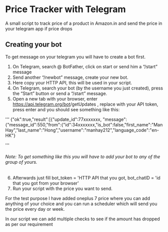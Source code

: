 # Price Tracker with Telegram
A small script to track price of a product in Amazon.in and send the price in your telegram app if price drops

## Creating your bot
To get message on your telegram you will have to create a bot first.
1. On Telegram, search @ BotFather, click on start or send him a “/start” message
2. Send another “/newbot” message, create your new bot.
3. Here copy your HTTP API, this will be used in your script.
4. On Telegram, search your bot (by the username you just created), press the “Start” button or send a “/start” message.
5. Open a new tab with your browser, enter https://api.telegram.org/bot<yourtoken>/getUpdates , replace <yourtoken> with your API token, press enter and you should see something like this:
  
'''
        {"ok":true,"result":[{"update_id":77xxxxxxx,
      "message":{"message_id":550,"from":{"id":34xxxxxxx,"is_bot":false,"first_name":"Man Hay","last_name":"Hong","username":"manhay212","language_code":"en-HK"}

'''
###### Note: To get something like this you will have to add your bot to any of the group of yours.

6. Afterwards just fill bot_token = 'HTTP API that you got, bot_chatID = 'id that you got from your browser'
7. Run your script with the price you want to send.

For the test purpose I have added oneplus 7 price where you can add anything of your choice and you can run a scheduler which will send you the price every day or week.

In our script we can add multiple checks to see if the amount has dropped as per our requirement
